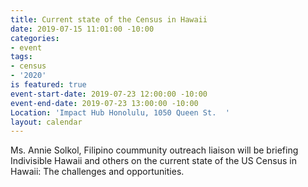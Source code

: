 ```yaml
---
title: Current state of the Census in Hawaii
date: 2019-07-15 11:01:00 -10:00
categories:
- event
tags:
- census
- '2020'
is featured: true
event-start-date: 2019-07-23 12:00:00 -10:00
event-end-date: 2019-07-23 13:00:00 -10:00
Location: 'Impact Hub Honolulu, 1050 Queen St.  '
layout: calendar
---
```


Ms. Annie Solkol, Filipino coummunity outreach liaison will be briefing Indivisible Hawaii and others on the current state of the US Census in Hawaii: The challenges and opportunities.  